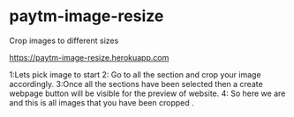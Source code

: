 # paytm-image-resize
Crop images to different sizes

https://paytm-image-resize.herokuapp.com

1:Lets pick image to start
2: Go to all the section and crop your image accordingly.
3:Once all the sections have been selected then a create webpage button will be visible for the preview of website.
4: So here we are and this is all images that you have been cropped .

